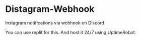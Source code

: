 # Distagram-Webhook
Instagram notifications via webhook on Discord

You can use replit for this. And host it 24/7 using UptimeRobot.


